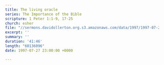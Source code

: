 ```yaml
---
title: The living oracle
series: The Importance of the Bible
scripture: 1 Peter 1:1-9, 17-25
church: esher
file: "//sermons.davidollerton.org.s3.amazonaws.com/data/1997/1997-07-27.mp3"
excerpt: ''
summary: ''
duration: '41:46'
length: "60136096"
date: 1997-07-27 23:00:00 +0000

---
```


